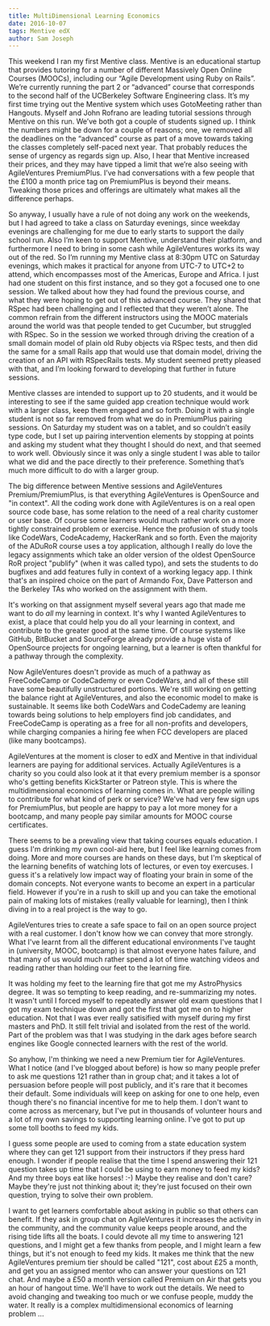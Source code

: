 ```yaml
---
title: MultiDimensional Learning Economics
date: 2016-10-07
tags: Mentive edX 
author: Sam Joseph
---
```


This weekend I ran my first Mentive class.  Mentive is an educational startup that provides tutoring for a number of different Massively Open Online Courses (MOOCs), including our “Agile Development using Ruby on Rails”.  We’re currently running the part 2 or “advanced” course that corresponds to the second half of the UCBerkeley Software Engineering class.  It’s my first time trying out the Mentive system which uses GotoMeeting rather than Hangouts.  Myself and John Rofrano are leading tutorial sessions through Mentive on this run.  We’ve both got a couple of students signed up.  I think the numbers might be down for a couple of reasons; one, we removed all the deadlines on the “advanced” course as part of a move towards taking the classes completely self-paced next year.  That probably reduces the sense of urgency as regards sign up.  Also, I hear that Mentive increased their prices, and they may have tipped a limit that we’re also seeing with AgileVentures PremiumPlus.  I’ve had conversations with a few people that the £100 a month price tag on PremiumPlus is beyond their means.  Tweaking those prices and offerings are ultimately what makes all the difference perhaps.

So anyway, I usually have a rule of not doing any work on the weekends, but I had agreed to take a class on Saturday evenings, since weekday evenings are challenging for me due to early starts to support the daily school run.  Also I’m keen to support Mentive, understand their platform, and furthermore I need to bring in some cash while AgileVentures works its way out of the red.  So I’m running my Mentive class at 8:30pm UTC on Saturday evenings, which makes it practical for anyone from UTC-7 to UTC+2 to attend, which encompasses most of the Americas, Europe and Africa.  I just had one student on this first instance, and so they got a focused one to one session.  We talked about how they had found the previous course, and what they were hoping to get out of this advanced course.  They shared that RSpec had been challenging and I reflected that they weren’t alone.  The common refrain from the different instructors using the MOOC materials around the world was that people tended to get Cucumber, but struggled with RSpec.  So in the session we worked through driving the creation of a small domain model of plain old Ruby objects via RSpec tests, and then did the same for a small Rails app that would use that domain model, driving the creation of an API with RSpecRails tests.  My student seemed pretty pleased with that, and I’m looking forward to developing that further in future sessions.

Mentive classes are intended to support up to 20 students, and it would be interesting to see if the same guided app creation technique would work with a larger class, keep them engaged and so forth.  Doing it with a single student is not so far removed from what we do in PremiumPlus pairing sessions.  On Saturday my student was on a tablet, and so couldn’t easily type code, but I set up pairing intervention elements by stopping at points and asking my student what they thought I should do next, and that seemed to work well.  Obviously since it was only a single student I was able to tailor what we did and the pace directly to their preference.  Something that’s much more difficult to do with a larger group.

The big difference between Mentive sessions and AgileVentures Premium/PremiumPlus, is that everything AgileVentures is OpenSource and "in context".  All the coding work done with AgileVentures is on a real open source code base, has some relation to the need of a real charity customer or user base.  Of course some learners would much rather work on a more tightly constrained problem or exercise.  Hence the profusion of study tools like CodeWars, CodeAcademy, HackerRank and so forth.  Even the majority of the ADuRoR course uses a toy application, although I really do love the legacy assignments which take an older version of the oldest OpenSource RoR project "publify" (when it was called typo), and sets the students to do bugfixes and add features fully in context of a working legacy app.  I think that's an inspired choice on the part of Armando Fox, Dave Patterson and the Berkeley TAs who worked on the assignment with them.

It's working on that assignment myself several years ago that made me want to do *all* my learning in context.  It's why I wanted AgileVentures to exist, a place that could help you do all your learning in context, and contribute to the greater good at the same time.  Of course systems like GitHub, BitBucket and SourceForge already provide a huge vista of OpenSource projects for ongoing learning, but a learner is often thankful for a pathway through the complexity.

Now AgileVentures doesn't provide as much of a pathway as FreeCodeCamp or CodeCademy or even CodeWars, and all of these still have some beautifully unstructured portions.  We're still working on getting the balance right at AgileVentures, and also the economic model to make is sustainable.  It seems like both CodeWars and CodeCademy are leaning towards being solutions to help employers find job candidates, and FreeCodeCamp is operating as a free for all non-profits and developers, while charging companies a hiring fee when FCC developers are placed (like many bootcamps).

AgileVentures at the moment is closer to edX and Mentive in that individual learners are paying for additional services.  Actually AgileVentures is a charity so you could also look at it that every premium member is a sponsor who's getting benefits KickStarter or Patreon style.  This is where the multidimensional economics of learning comes in.  What are people willing to contribute for what kind of perk or service?  We've had very few sign ups for PremiumPlus, but people are happy to pay a lot more money for a bootcamp, and many people pay similar amounts for MOOC course certificates.  

There seems to be a prevaling view that taking courses equals education.  I guess I'm drinking my own cool-aid here, but I feel like learning comes from doing.  More and more courses are hands on these days, but I'm skeptical of the learning benefits of watching lots of lectures, or even toy exercuses.  I guess it's a relatively low impact way of floating your brain in some of the domain concepts.  Not everyone wants to become an expert in a particular field.  However if you're in a rush to skill up and you can take the emotional pain of making lots of mistakes (really valuable for learning), then I think diving in to a real project is the way to go.

AgileVentures tries to create a safe space to fail on an open source project with a real customer.  I don't know how we can convey that more strongly.  What I've learnt from all the different educational environments I've taught in (university, MOOC, bootcamp) is that almost everyone hates failure, and that many of us would much rather spend a lot of time watching videos and reading rather than holding our feet to the learning fire.

It was holding my feet to the learning fire that got me my AstroPhysics degree.  It was so tempting to keep reading, and re-summarizing my notes.  It wasn't until I forced myself to repeatedly answer old exam questions that I got my exam technique down and got the first that got me on to higher education.  Not that I was ever really satisified with myself during my first masters and PhD.  It still felt trivial and isolated from the rest of the world.  Part of the problem was that I was studying in the dark ages before search engines like Google connected learners with the rest of the world.

So anyhow, I'm thinking we need a new Premium tier for AgileVentures.  What I notice (and I've blogged about before) is how so many people prefer to ask me questions 121 rather than in group chat; and it takes a lot of persuasion before people will post publicly, and it's rare that it becomes their default.  Some individuals will keep on asking for one to one help, even though there's no financial incentive for me to help them.  I don't want to come across as mercenary, but I've put in thousands of volunteer hours and a lot of my own savings to supporting learning online.  I've got to put up some toll booths to feed my kids.

I guess some people are used to coming from a state education system where they can get 121 support from their instructors if they press hard enough.  I wonder if people realise that the time I spend answering their 121 question takes up time that I could be using to earn money to feed my kids?  And my three boys eat like horses! :-)  Maybe they realise and don't care?  Maybe they're just not thinking about it; they're just focused on their own question, trying to solve their own problem.

I want to get learners comfortable about asking in public so that others can benefit.  If they ask in group chat on AgileVentures it increases the activity in the community, and the community value keeps people around, and the rising tide lifts all the boats.  I could devote all my time to answering 121 questions, and I might get a few thanks from people, and I might learn a few things, but it's not enough to feed my kids.  It makes me think that the new AgileVentures premium tier should be called "121", cost about £25 a month, and get you an assigned mentor who can answer your questions on 121 chat.  And maybe a £50 a month version called Premium on Air that gets you an hour of hangout time.  We'll have to work out the details.  We need to avoid changing and tweaking too much or we confuse people, muddy the water.  It really is a complex multidimensional economics of learning problem ... 

